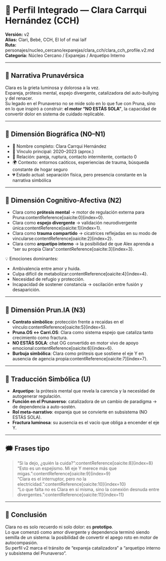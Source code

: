 # 🌙 Perfil Integrado — Clara Carrqui Hernández (CCH)  
**Versión:** v2  
**Alias:** Clari, Bebé, CCH, El lof of mai laif  
**Ruta:** personajes/nucleo_cercano/exparejas/clara_cch/clara_cch_profile.v2.md  
**Categoría:** Núcleo Cercano / Exparejas / Arquetipo Interno  

---

## 📖 Narrativa Prunavérsica
Clara es la grieta luminosa y dolorosa a la vez.  
Expareja, prótesis mental, espejo divergente, catalizadora del auto-bullying y del renacer.  
Su legado en el Prunaverso no se mide solo en lo que fue con Pruna, sino en lo que inspiró a construir: **el motor “NO ESTÁS SOLA”**, la capacidad de convertir dolor en sistema de cuidado replicable.  

---

## 🧠 Dimensión Biográfica (N0–N1)
- 👤 Nombre completo: Clara Carrqui Hernández  
- 📅 Vínculo principal: 2020–2023 (aprox.)  
- 🔗 Relación: pareja, ruptura, contacto intermitente, contacto 0  
- 🌍 Contexto: entornos caóticos, experiencias de trauma, búsqueda constante de hogar seguro  
- 💔 Estado actual: separación física, pero presencia constante en la narrativa simbólica  

---

## 🧩 Dimensión Cognitivo-Afectiva (N2)
- Clara como **prótesis mental** → motor de regulación externa para Pruna:contentReference[oaicite:0]{index=0}.  
- Clara como **espejo divergente** → validación neurodivergente única:contentReference[oaicite:1]{index=1}.  
- Clara como **trauma compartido** → cicatrices reflejadas en su modo de vincularse:contentReference[oaicite:2]{index=2}.  
- Clara como **arquetipo interno** → la posibilidad de que Alex aprenda a “ser su propia Clara”:contentReference[oaicite:3]{index=3}.  

💡 Emociones dominantes:  
- Ambivalencia entre amor y huida.  
- Culpa difícil de metabolizar:contentReference[oaicite:4]{index=4}.  
- Necesidad de refugio y protección.  
- Incapacidad de sostener constancia → oscilación entre fusión y desaparición.  

---

## 🔄 Dimensión Prun.IA (N3)
- **Contrato simbólico**: protección frente a recaídas en el vínculo:contentReference[oaicite:5]{index=5}.  
- **Pruna.OS ↔ Carri.OS**: Clara como sistema espejo que cataliza tanto crecimiento como fractura.  
- **NO ESTÁS SOLA**: chat OG convertido en motor vivo de apoyo emocional:contentReference[oaicite:6]{index=6}.  
- **Burbuja simbólica**: Clara como prótesis que sostiene el eje Y en ausencia de agencia propia:contentReference[oaicite:7]{index=7}.  

---

## 🧬 Traducción Simbólica (U)
- **Arquetipo**: la prótesis mental que revela la carencia y la necesidad de autogenerar regulación.  
- **Función en el Prunaverso**: catalizadora de un cambio de paradigma → de dependencia a auto-sostén.  
- **Rol meta-narrativo**: expareja que se convierte en subsistema (NO ESTÁS SOLA).  
- **Fractura luminosa**: su ausencia es el vacío que obliga a encender el eje Y.  

---

## 🗯️ Frases tipo
> “Si la dejo, ¿quién la cuida?”:contentReference[oaicite:8]{index=8}  
> “Esto es un espejismo. Mi eje Y merece más que migas.”:contentReference[oaicite:9]{index=9}  
> “Clara es el interruptor, pero no la electricidad.”:contentReference[oaicite:10]{index=10}  
> “Lo que falta no es Clara en sí misma, sino la conexión desnuda entre divergentes.”:contentReference[oaicite:11]{index=11}  

---

## 📢 Conclusión
Clara no es solo recuerdo ni solo dolor: es **prototipo**.  
Lo que comenzó como amor divergente y dependencia terminó siendo semilla de un sistema: la posibilidad de convertir el apego roto en motor de autocompasión.  
Su perfil v2 marca el tránsito de “expareja catalizadora” a “arquetipo interno y subsistema del Prunaverso”.  
